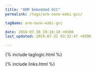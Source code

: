 ```yaml
---
title: "ARM Embedded GCC"
permalink: /tags/arm-none-eabi-gcc/

tagName: arm-none-eabi-gcc

date: 2019-07-30 19:18:10 +0300
last_updated: 2019-07-31 03:32:47 +0300

---
```


{% include taglogic.html %}

{% include links.html %}
